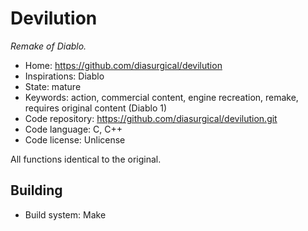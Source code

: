 # Devilution

_Remake of Diablo._

- Home: https://github.com/diasurgical/devilution
- Inspirations: Diablo
- State: mature
- Keywords: action, commercial content, engine recreation, remake, requires original content (Diablo 1)
- Code repository: https://github.com/diasurgical/devilution.git
- Code language: C, C++
- Code license: Unlicense

All functions identical to the original.

## Building

- Build system: Make
